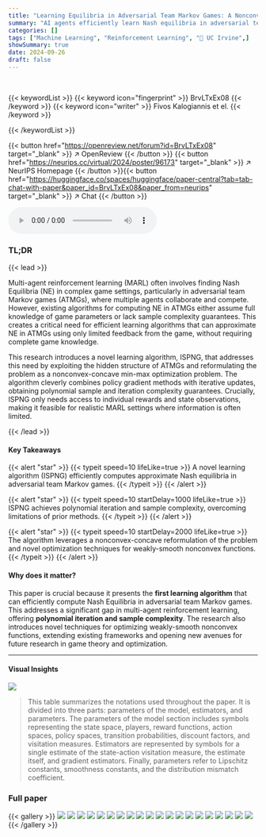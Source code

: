 ```yaml
---
title: "Learning Equilibria in Adversarial Team Markov Games: A Nonconvex-Hidden-Concave Min-Max Optimization Problem"
summary: "AI agents efficiently learn Nash equilibria in adversarial team Markov games using a novel learning algorithm with polynomial complexity, resolving prior limitations."
categories: []
tags: ["Machine Learning", "Reinforcement Learning", "🏢 UC Irvine",]
showSummary: true
date: 2024-09-26
draft: false
---
```


<br>

{{< keywordList >}}
{{< keyword icon="fingerprint" >}} BrvLTxEx08 {{< /keyword >}}
{{< keyword icon="writer" >}} Fivos Kalogiannis et el. {{< /keyword >}}
 
{{< /keywordList >}}

{{< button href="https://openreview.net/forum?id=BrvLTxEx08" target="_blank" >}}
↗ OpenReview
{{< /button >}}
{{< button href="https://neurips.cc/virtual/2024/poster/96173" target="_blank" >}}
↗ NeurIPS Homepage
{{< /button >}}{{< button href="https://huggingface.co/spaces/huggingface/paper-central?tab=tab-chat-with-paper&paper_id=BrvLTxEx08&paper_from=neurips" target="_blank" >}}
↗ Chat
{{< /button >}}



<audio controls>
    <source src="https://ai-paper-reviewer.com/BrvLTxEx08/podcast.wav" type="audio/wav">
    Your browser does not support the audio element.
</audio>


### TL;DR


{{< lead >}}

Multi-agent reinforcement learning (MARL) often involves finding Nash Equilibria (NE) in complex game settings, particularly in adversarial team Markov games (ATMGs), where multiple agents collaborate and compete. However, existing algorithms for computing NE in ATMGs either assume full knowledge of game parameters or lack sample complexity guarantees. This creates a critical need for efficient learning algorithms that can approximate NE in ATMGs using only limited feedback from the game, without requiring complete game knowledge.

This research introduces a novel learning algorithm, ISPNG, that addresses this need by exploiting the hidden structure of ATMGs and reformulating the problem as a nonconvex-concave min-max optimization problem.  The algorithm cleverly combines policy gradient methods with iterative updates, obtaining polynomial sample and iteration complexity guarantees.  Crucially, ISPNG only needs access to individual rewards and state observations, making it feasible for realistic MARL settings where information is often limited.

{{< /lead >}}


#### Key Takeaways

{{< alert "star" >}}
{{< typeit speed=10 lifeLike=true >}} A novel learning algorithm (ISPNG) efficiently computes approximate Nash equilibria in adversarial team Markov games. {{< /typeit >}}
{{< /alert >}}

{{< alert "star" >}}
{{< typeit speed=10 startDelay=1000 lifeLike=true >}} ISPNG achieves polynomial iteration and sample complexity, overcoming limitations of prior methods. {{< /typeit >}}
{{< /alert >}}

{{< alert "star" >}}
{{< typeit speed=10 startDelay=2000 lifeLike=true >}} The algorithm leverages a nonconvex-concave reformulation of the problem and novel optimization techniques for weakly-smooth nonconvex functions. {{< /typeit >}}
{{< /alert >}}

#### Why does it matter?
This paper is crucial because it presents the **first learning algorithm** that can efficiently compute Nash Equilibria in adversarial team Markov games.  This addresses a significant gap in multi-agent reinforcement learning, offering **polynomial iteration and sample complexity**. The research also introduces novel techniques for optimizing weakly-smooth nonconvex functions, extending existing frameworks and opening new avenues for future research in game theory and optimization.

------
#### Visual Insights





![](https://ai-paper-reviewer.com/BrvLTxEx08/tables_25_1.jpg)

> This table summarizes the notations used throughout the paper. It is divided into three parts: parameters of the model, estimators, and parameters.  The parameters of the model section includes symbols representing the state space, players, reward functions, action spaces, policy spaces, transition probabilities, discount factors, and visitation measures. Estimators are represented by symbols for a single estimate of the state-action visitation measure, the estimate itself, and gradient estimators. Finally, parameters refer to Lipschitz constants, smoothness constants, and the distribution mismatch coefficient.





### Full paper

{{< gallery >}}
<img src="https://ai-paper-reviewer.com/BrvLTxEx08/1.png" class="grid-w50 md:grid-w33 xl:grid-w25" />
<img src="https://ai-paper-reviewer.com/BrvLTxEx08/2.png" class="grid-w50 md:grid-w33 xl:grid-w25" />
<img src="https://ai-paper-reviewer.com/BrvLTxEx08/3.png" class="grid-w50 md:grid-w33 xl:grid-w25" />
<img src="https://ai-paper-reviewer.com/BrvLTxEx08/4.png" class="grid-w50 md:grid-w33 xl:grid-w25" />
<img src="https://ai-paper-reviewer.com/BrvLTxEx08/5.png" class="grid-w50 md:grid-w33 xl:grid-w25" />
<img src="https://ai-paper-reviewer.com/BrvLTxEx08/6.png" class="grid-w50 md:grid-w33 xl:grid-w25" />
<img src="https://ai-paper-reviewer.com/BrvLTxEx08/7.png" class="grid-w50 md:grid-w33 xl:grid-w25" />
<img src="https://ai-paper-reviewer.com/BrvLTxEx08/8.png" class="grid-w50 md:grid-w33 xl:grid-w25" />
<img src="https://ai-paper-reviewer.com/BrvLTxEx08/9.png" class="grid-w50 md:grid-w33 xl:grid-w25" />
<img src="https://ai-paper-reviewer.com/BrvLTxEx08/10.png" class="grid-w50 md:grid-w33 xl:grid-w25" />
<img src="https://ai-paper-reviewer.com/BrvLTxEx08/11.png" class="grid-w50 md:grid-w33 xl:grid-w25" />
<img src="https://ai-paper-reviewer.com/BrvLTxEx08/12.png" class="grid-w50 md:grid-w33 xl:grid-w25" />
<img src="https://ai-paper-reviewer.com/BrvLTxEx08/13.png" class="grid-w50 md:grid-w33 xl:grid-w25" />
<img src="https://ai-paper-reviewer.com/BrvLTxEx08/14.png" class="grid-w50 md:grid-w33 xl:grid-w25" />
<img src="https://ai-paper-reviewer.com/BrvLTxEx08/15.png" class="grid-w50 md:grid-w33 xl:grid-w25" />
<img src="https://ai-paper-reviewer.com/BrvLTxEx08/16.png" class="grid-w50 md:grid-w33 xl:grid-w25" />
<img src="https://ai-paper-reviewer.com/BrvLTxEx08/17.png" class="grid-w50 md:grid-w33 xl:grid-w25" />
<img src="https://ai-paper-reviewer.com/BrvLTxEx08/18.png" class="grid-w50 md:grid-w33 xl:grid-w25" />
<img src="https://ai-paper-reviewer.com/BrvLTxEx08/19.png" class="grid-w50 md:grid-w33 xl:grid-w25" />
<img src="https://ai-paper-reviewer.com/BrvLTxEx08/20.png" class="grid-w50 md:grid-w33 xl:grid-w25" />
{{< /gallery >}}